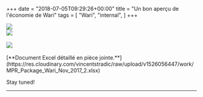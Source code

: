 +++
date = "2018-07-05T09:29:26+00:00"
title = "Un bon aperçu de l'économie de Wari"
tags = [
    "Wari",
    "internal",
]
+++



<div class="container" style="width:auto">
  <a target="blank" href="https://res.cloudinary.com/vincentstradic/image/upload/v1526056498/work/m31-1.jpg">
    <img src="https://res.cloudinary.com/vincentstradic/image/upload/bo_2px_solid_rgb:279d14,f_auto,q_auto/v1526056498/work/m31-1.jpg" style="max-width:100%">
  </a>
</div>


<!--more-->

<div class="container" style="width:auto">
  <a target="blank" href="https://res.cloudinary.com/vincentstradic/image/upload/v1526056499/work/m31-2.jpg">
    <img src="https://res.cloudinary.com/vincentstradic/image/upload/bo_2px_solid_rgb:279d14,f_auto,q_auto/v1526056499/work/m31-2.jpg" style="max-width:100%">
  </a>
</div>
<br>
<div class="container" style="width:auto">
  <a target="blank" href="https://res.cloudinary.com/vincentstradic/image/upload/v1526056497/work/m31-3.jpg">
    <img src="https://res.cloudinary.com/vincentstradic/image/upload/bo_2px_solid_rgb:279d14,f_auto,q_auto/v1526056497/work/m31-3.jpg" style="max-width:100%">
  </a>
</div>
<br>
[**Document Excel détaillé en pièce jointe.**](https://res.cloudinary.com/vincentstradic/raw/upload/v1526056447/work/MPR_Package_Wari_Nov_2017_2.xlsx)

Stay tuned!
<hr>
